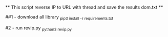 ** This script reverse IP to URL with thread and save the results dom.txt **


##1 - download all library 
<sub>pip3 install -r requirements.txt</sub>

#2 - run revip.py 
<sub>python3 revip.py</sub>
